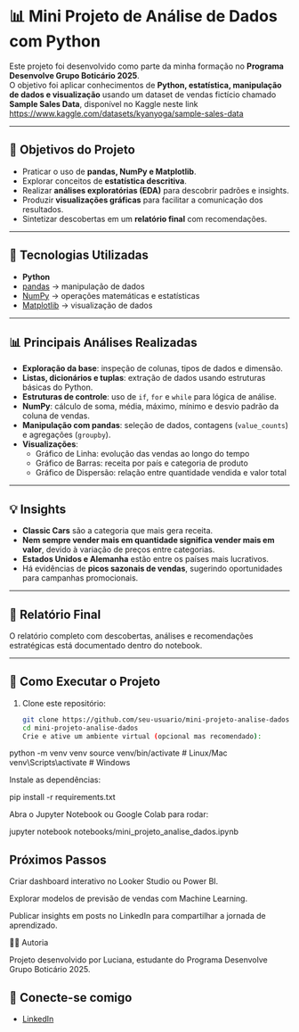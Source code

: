# 📊 Mini Projeto de Análise de Dados com Python

Este projeto foi desenvolvido como parte da minha formação no **Programa Desenvolve Grupo Boticário 2025**.  
O objetivo foi aplicar conhecimentos de **Python, estatística, manipulação de dados e visualização** usando um dataset de vendas fictício chamado **Sample Sales Data**, disponível no Kaggle neste link https://www.kaggle.com/datasets/kyanyoga/sample-sales-data

---

## 🎯 Objetivos do Projeto
- Praticar o uso de **pandas, NumPy e Matplotlib**.
- Explorar conceitos de **estatística descritiva**.
- Realizar **análises exploratórias (EDA)** para descobrir padrões e insights.
- Produzir **visualizações gráficas** para facilitar a comunicação dos resultados.
- Sintetizar descobertas em um **relatório final** com recomendações.

---

## 🔧 Tecnologias Utilizadas
- **Python**
- [pandas](https://pandas.pydata.org/) → manipulação de dados  
- [NumPy](https://numpy.org/) → operações matemáticas e estatísticas  
- [Matplotlib](https://matplotlib.org/) → visualização de dados  

---

## 📊 Principais Análises Realizadas
- **Exploração da base**: inspeção de colunas, tipos de dados e dimensão.  
- **Listas, dicionários e tuplas**: extração de dados usando estruturas básicas do Python.  
- **Estruturas de controle**: uso de `if`, `for` e `while` para lógica de análise.  
- **NumPy**: cálculo de soma, média, máximo, mínimo e desvio padrão da coluna de vendas.  
- **Manipulação com pandas**: seleção de dados, contagens (`value_counts`) e agregações (`groupby`).  
- **Visualizações**:
  - Gráfico de Linha: evolução das vendas ao longo do tempo  
  - Gráfico de Barras: receita por país e categoria de produto  
  - Gráfico de Dispersão: relação entre quantidade vendida e valor total  

---

## 💡 Insights
- **Classic Cars** são a categoria que mais gera receita.  
- **Nem sempre vender mais em quantidade significa vender mais em valor**, devido à variação de preços entre categorias.  
- **Estados Unidos e Alemanha** estão entre os países mais lucrativos.  
- Há evidências de **picos sazonais de vendas**, sugerindo oportunidades para campanhas promocionais.

---

## 📄 Relatório Final
O relatório completo com descobertas, análises e recomendações estratégicas está documentado dentro do notebook.  

---

## 🚀 Como Executar o Projeto

1. Clone este repositório:
   ```bash
   git clone https://github.com/seu-usuario/mini-projeto-analise-dados.git
   cd mini-projeto-analise-dados
   Crie e ative um ambiente virtual (opcional mas recomendado):

python -m venv venv
source venv/bin/activate   # Linux/Mac
venv\Scripts\activate      # Windows


Instale as dependências:

pip install -r requirements.txt


Abra o Jupyter Notebook ou Google Colab para rodar:

jupyter notebook notebooks/mini_projeto_analise_dados.ipynb

## Próximos Passos

Criar dashboard interativo no Looker Studio ou Power BI.

Explorar modelos de previsão de vendas com Machine Learning.

Publicar insights em posts no LinkedIn para compartilhar a jornada de aprendizado.

👩‍💻 Autoria

Projeto desenvolvido por Luciana, estudante do Programa Desenvolve Grupo Boticário 2025.

## 🔗 Conecte-se comigo

- [LinkedIn](https://linkedin.com/in/lucianaqa)
